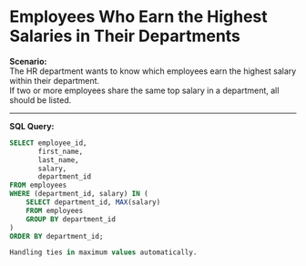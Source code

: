 # Employees Who Earn the Highest Salaries in Their Departments

**Scenario:**  
The HR department wants to know which employees earn the highest salary within their department.  
If two or more employees share the same top salary in a department, all should be listed.

---

**SQL Query:**
```sql
SELECT employee_id, 
       first_name, 
       last_name, 
       salary, 
       department_id
FROM employees
WHERE (department_id, salary) IN (
    SELECT department_id, MAX(salary)
    FROM employees
    GROUP BY department_id
)
ORDER BY department_id;

Handling ties in maximum values automatically.
